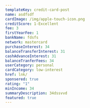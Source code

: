 ```yaml
---
templateKey: credit-card-post
name: asdfsdf
cardImage: /img/apple-touch-icon.png
creditScore: 1-Excellent
fee: 3
firstYearFee: 1
bankName: fdsfs
network: mastercard
purchaseInterest: 34
balanceTransferInterest: 31
cashAdvanceInterest: 31
balanceTranferFees: 34
userCategory: personal
cardCategory: low-interest
href: lnk/
sponsered: true
rating: "1"
minIncome: 34
summaryDescription: 34dssvvd
featured: true
---
```

